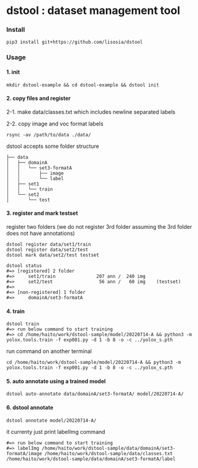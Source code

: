 # dstool : dataset management tool

### Install

```
pip3 install git+https://github.com/lisosia/dstool
```

### Usage

#### 1. init

```
mkdir dstool-example && cd dstool-example && dstool init
```

#### 2. copy files and register

2-1. make data/classes.txt which includes newline separated labels

2-2. copy image and voc format labels

```
rsync -av /path/to/data ./data/
```

dstool accepts some folder structure
```
├── data
│   ├── domainA
│   │   └── set3-formatA
│   │       ├── image
│   │       └── label
│   ├── set1
│   │   └── train
│   └── set2
│       └── test

```

#### 3. register and mark testset

register two folders
 (we do not register 3rd folder assuming the 3rd folder does not have annotations)
 
```
dstool register data/set1/train
dstool register data/set2/test
dstool mark data/set2/test testset
```

```
dstool status
#=> [registered] 2 folder
#=>     set1/train               207 ann /  240 img
#=>     set2/test                 56 ann /   60 img    (testset)
#=> 
#=> [non-registered] 1 folder
#=>     domainA/set3-formatA
```

#### 4. train

```
dstool train
#=> run below command to start training
#=> cd /home/haito/work/dstool-sample/model/20220714-A && python3 -m yolox.tools.train -f exp001.py -d 1 -b 8 -o -c ../yolox_s.pth
```

run command on another terminal
```
cd /home/haito/work/dstool-sample/model/20220714-A && python3 -m yolox.tools.train -f exp001.py -d 1 -b 8 -o -c ../yolox_s.pth
```

#### 5. auto annotate using a trained model

```
dstool auto-annotate data/domainA/set3-formatA/ model/20220714-A/
```

#### 6. dstool annotate
```
dstool annotate model/20220714-A/
```

it currenty just print labelImg command
```
#=> run below command to start training
#=> labelImg /home/haito/work/dstool-sample/data/domainA/set3-formatA/image /home/haito/work/dstool-sample/data/classes.txt /home/haito/work/dstool-sample/data/domainA/set3-formatA/label
```
